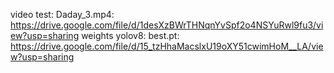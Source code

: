 video test: Daday_3.mp4: https://drive.google.com/file/d/1desXzBWrTHNqnYvSpf2o4NSYuRwl9fu3/view?usp=sharing
weights yolov8: best.pt: https://drive.google.com/file/d/15_tzHhaMacslxU19oXY51cwimHoM__LA/view?usp=sharing

